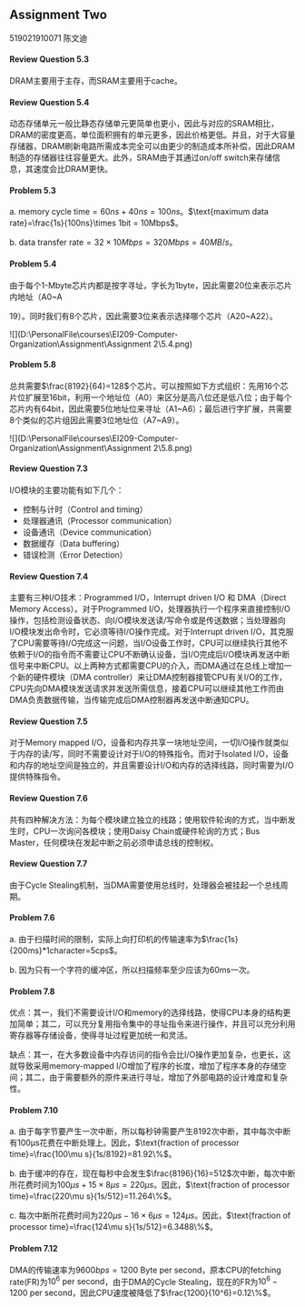 ## Assignment Two

519021910071 陈文迪

#### Review Question 5.3

DRAM主要用于主存，而SRAM主要用于cache。

#### Review Question 5.4

动态存储单元一般比静态存储单元更简单也更小，因此与对应的SRAM相比，DRAM的密度更高，单位面积拥有的单元更多，因此价格更低。并且，对于大容量存储器，DRAM刷新电路所需成本完全可以由更少的制造成本所补偿，因此DRAM制造的存储器往往容量更大。此外，SRAM由于其通过on/off switch来存储信息，其速度会比DRAM更快。

#### Problem 5.3

a. $\text{memory cycle time}=60ns+40ns=100ns$。$\text{maximum data rate}=\frac{1s}{100ns}\times 1bit = 10Mbps$。

b. $\text{data transfer rate}=32\times 10Mbps=320Mbps=40MB/s$。

#### Problem 5.4

由于每个1-Mbyte芯片内都是按字寻址，字长为1byte，因此需要20位来表示芯片内地址（A0~A

19）。同时我们有8个芯片，因此需要3位来表示选择哪个芯片（A20~A22）。

![](D:\PersonalFile\courses\EI209-Computer-Organization\Assignment\Assignment 2\5.4.png)

#### Problem 5.8

总共需要$\frac{8192}{64}=128$个芯片。可以按照如下方式组织：先用16个芯片位扩展至16bit，利用一个地址位（A0）来区分是高八位还是低八位；由于每个芯片内有64bit，因此需要5位地址位来寻址（A1~A6）；最后进行字扩展，共需要8个类似的芯片组因此需要3位地址位（A7~A9）。

![](D:\PersonalFile\courses\EI209-Computer-Organization\Assignment\Assignment 2\5.8.png)

#### Review Question 7.3

I/O模块的主要功能有如下几个：

- 控制与计时（Control and timing）
- 处理器通讯（Processor communication）
- 设备通讯（Device communication）
- 数据缓存（Data buffering）
- 错误检测（Error Detection）

#### Review Question 7.4

主要有三种I/O技术：Programmed I/O，Interrupt driven I/O 和 DMA（Direct Memory Access）。对于Programmed I/O，处理器执行一个程序来直接控制I/O操作，包括检测设备状态、向I/O模块发送读/写命令或是传送数据；当处理器向I/O模块发出命令时，它必须等待I/O操作完成。对于Interrupt driven I/O，其克服了CPU需要等待I/O完成这一问题，当I/O设备工作时，CPU可以继续执行其他不依赖于I/O的指令而不需要让CPU不断确认设备，当I/O完成后I/O模块再发送中断信号来中断CPU。以上两种方式都需要CPU的介入，而DMA通过在总线上增加一个新的硬件模块（DMA controller）来让DMA控制器接管CPU有关I/O的工作，CPU先向DMA模块发送请求并发送所需信息，接着CPU可以继续其他工作而由DMA负责数据传输，当传输完成后DMA控制器再发送中断通知CPU。

#### Review Question 7.5

对于Memory mapped I/O，设备和内存共享一块地址空间，一切I/O操作就类似于内存的读/写，同时不需要设计对于I/O的特殊指令。而对于Isolated I/O，设备和内存的地址空间是独立的，并且需要设计I/O和内存的选择线路，同时需要为I/O提供特殊指令。

#### Review Question 7.6

共有四种解决方法：为每个模块建立独立的线路；使用软件轮询的方式，当中断发生时，CPU一次询问各模块；使用Daisy Chain或硬件轮询的方式；Bus Master，任何模块在发起中断之前必须申请总线的控制权。

#### Review Question 7.7

由于Cycle Stealing机制，当DMA需要使用总线时，处理器会被挂起一个总线周期。

#### Problem 7.6

a. 由于扫描时间的限制，实际上向打印机的传输速率为$\frac{1s}{200ms}*1character=5cps$。

b. 因为只有一个字符的缓冲区，所以扫描频率至少应该为60ms一次。

#### Problem 7.8

优点：其一，我们不需要设计I/O和memory的选择线路，使得CPU本身的结构更加简单；其二，可以充分复用指令集中的寻址指令来进行操作，并且可以充分利用寄存器等存储设备，使得寻址过程更加统一和灵活。

缺点：其一，在大多数设备中内存访问的指令会比I/O操作更加复杂，也更长，这就导致采用memory-mapped I/O增加了程序的长度，增加了程序本身的存储空间；其二，由于需要额外的原件来进行寻址，增加了外部电路的设计难度和复杂性。

#### Problem 7.10

a. 由于每字节要产生一次中断，所以每秒钟需要产生8192次中断，其中每次中断有100μs花费在中断处理上。因此，$\text{fraction of processor time}=\frac{100\mu s}{1s/8192}=81.92\%$。

b. 由于缓冲的存在，现在每秒中会发生$\frac{8196}{16}=512$次中断，每次中断所花费时间为$100\mu s+15\times 8\mu s=220\mu s$。因此，$\text{fraction of processor time}=\frac{220\mu s}{1s/512}=11.264\%$。

c. 每次中断所花费时间为$220\mu s-16\times 6\mu s=124\mu s$。因此，$\text{fraction of processor time}=\frac{124\mu s}{1s/512}=6.3488\%$。

#### Problem 7.12

DMA的传输速率为$9600bps=1200\text{ Byte per second}$，原本CPU的fetching rate(FR)为$10^6\text{ per second}$，由于DMA的Cycle Stealing，现在的FR为$10^6-1200\text{ per second}$，因此CPU速度被降低了$\frac{1200}{10^6}=0.12\%$。


